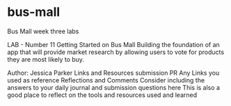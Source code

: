 # bus-mall
Bus Mall week three labs

LAB - Number 11
Getting Started on Bus Mall
Building the foundation of an app that will provide market research by allowing users to vote for products they are most likely to buy.

Author: Jessica Parker
Links and Resources
submission PR
Any Links you used as reference
Reflections and Comments
Consider including the answers to your daily journal and submission questions here
This is also a good place to reflect on the tools and resources used and learned